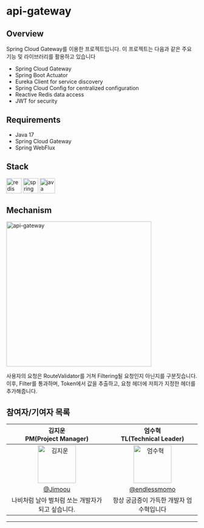 # api-gateway

## Overview

Spring Cloud Gateway를 이용한 프로젝트입니다. 이 프로젝트는 다음과 같은 주요 기능 및 라이브러리를 활용하고 있습니다

- Spring Cloud Gateway
- Spring Boot Actuator
- Eureka Client for service discovery
- Spring Cloud Config for centralized configuration
- Reactive Redis data access
- JWT for security

## Requirements

- Java 17
- Spring Cloud Gateway
- Spring WebFlux

## Stack

<p align="left">
  <img src="https://cdn.jsdelivr.net/gh/devicons/devicon/icons/redis/redis-original.svg" alt="redis" width="40" height="40"/>
  <img src="https://cdn.jsdelivr.net/gh/devicons/devicon/icons/spring/spring-original.svg" alt="spring" width="40" height="40"/>
  <img src="https://cdn.jsdelivr.net/gh/devicons/devicon/icons/java/java-original.svg" alt="java" width="40" height="40"/>
</p>

## Mechanism

<img width="382" alt="api-gateway" src="https://github.com/wooriFisa-Final-Project-F4/.github/assets/109801772/404bf0f9-77e4-42c1-812a-2cef26c32970">

사용자의 요청은 RouteValidator를 거쳐 Filtering될 요청인지 아닌지를 구분짓습니다. 이후, Filter를 통과하며, Token에서 값을 추출하고, 요청 헤더에 저희가 지정한 헤더를 추가해줍니다.

## 참여자/기여자 목록

|                                                         김지운<br>PM(Project Manager)                                                         |                                                        엄수혁<br>TL(Technical Leader)                                                         |
| :-------------------------------------------------------------------------------------------------------------------------------------------: | :-------------------------------------------------------------------------------------------------------------------------------------------: |
| <img alt="김지운" src="https://github.com/Jimoou/Coding-Test/assets/109801772/6bb24ca5-a368-461a-9886-10fac02e7c20" height="100" width="100"> | <img alt="엄수혁" src="https://github.com/Jimoou/Coding-Test/assets/109801772/df375954-fd4b-45ce-b363-d792b02c3400" height="100" width="100"> |
|                                                     [@Jimoou](https://github.com/Jimoou/)                                                     |                                                [@endlessmomo](https://github.com/endlessmomo)                                                 |
|                                               나비처럼 날아 벌처럼 쏘는 개발자가 되고 싶습니다.                                               |                                                   항상 궁금증이 가득한 개발자 엄수혁입니다                                                    |

---
